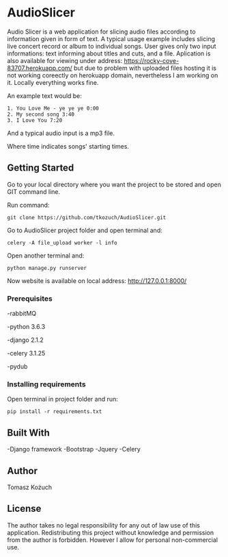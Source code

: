 # AudioSlicer

Audio Slicer is a web application for slicing audio files according to information given in form of text. A typical usage example includes slicing live concert record or album to individual songs. User gives only two input informations: text informing about titles and cuts, and a file. Aplication is also available for viewing under address: https://rocky-cove-83707.herokuapp.com/ but due to problem with uploaded files hosting it is not working coreectly on herokuapp domain, nevertheless I am working on it. Locally everything works fine.

An example text would be:
```
1. You Love Me - ye ye ye 0:00
2. My second song 3:40
3. I Love You 7:20
```

And a typical audio input is a mp3 file.

Where time indicates songs' starting times.

## Getting Started

Go to your local directory where you want the project to be stored and open GIT command line. 

Run command:
```
git clone https://github.com/tkozuch/AudioSlicer.git
```
Go to AudioSlicer project folder and open terminal and:
```
celery -A file_upload worker -l info
```

Open another terminal and:

```
python manage.py runserver
```

Now website is available on local address: http://127.0.0.1:8000/

### Prerequisites

-rabbitMQ

-python 3.6.3

-django 2.1.2

-celery 3.1.25

-pydub


### Installing requirements

Open terminal in project folder and run:

```
pip install -r requirements.txt
```

## Built With
-Django framework
-Bootstrap
-Jquery
-Celery

## Author

Tomasz Kożuch

## License

The author takes no legal responsibility for any out of law use of this application.
Redistributing this project without knowledge and permission from the author is forbidden. However I allow for personal non-commercial use.

